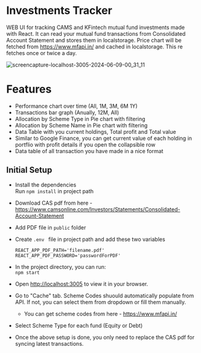 # Investments Tracker

WEB UI for tracking CAMS and KFintech mutual fund investments made with React. It can read your mutual fund transactions from Consolidated Account Statement and stores them in localstorage. Price chart will be fetched from https://www.mfapi.in/ and cached in localstorage. This re fetches once or twice a day.

![screencapture-localhost-3005-2024-06-09-00_31_11](https://github.com/maharshi-me/investments/assets/73870493/7aa3a656-eac5-4c36-8433-9765a6f8b23b)


# Features
- Performance chart over time (All, 1M, 3M, 6M 1Y)
- Transactions bar graph (Anually, 12M, All)
- Allocation by Scheme Type in Pie chart with filtering
- Allocation by Scheme Name in Pie chart with filtering
- Data Table with you current holdings, Total profit and Total value
- Similar to Google Finance, you can get current value of each holding in portflio with profit details if you open the collapsible row
- Data table of all transaction you have made in a nice format

## Initial Setup

- Install the dependencies <br>
Run `npm install` in project path

- Download CAS pdf from here - https://www.camsonline.com/Investors/Statements/Consolidated-Account-Statement

- Add PDF file in `public` folder
- Create `.env ` file in project path and add these two variables
  ```
  REACT_APP_PDF_PATH='filename.pdf'
  REACT_APP_PDF_PASSWORD='passwordForPDF'
  ```
- In the project directory, you can run:<br>
  `npm start`
- Open [http://localhost:3005](http://localhost:3005) to view it in your browser.
- Go to "Cache" tab. Scheme Codes shuould automatically populate from API. If not, you can select them from dropdown or fill them manually.
  - You can get scheme codes from here - https://www.mfapi.in/
- Select Scheme Type for each fund (Equity or Debt)
- Once the above setup is done, you only need to replace the CAS pdf for syncing latest transactions.
